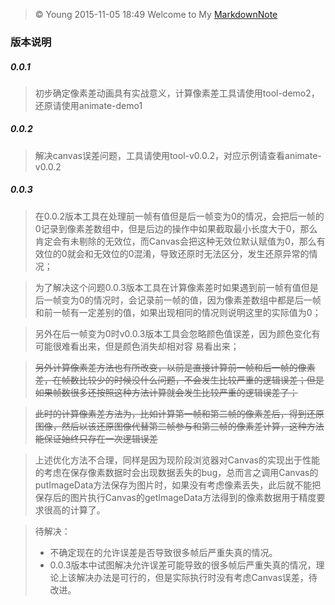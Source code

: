 > &copy; Young 2015-11-05 18:49
> Welcome to My [MarkdownNote](https://github.com/newbieYoung/MarkdownNote "MarkdownNote")

### 版本说明

##### 0.0.1

> 初步确定像素差动画具有实战意义，计算像素差工具请使用tool-demo2，还原请使用animate-demo1

##### 0.0.2

> 解决canvas误差问题，工具请使用tool-v0.0.2，对应示例请查看animate-v0.0.2

##### 0.0.3

> 在0.0.2版本工具在处理前一帧有值但是后一帧变为0的情况，会把后一帧的0记录到像素差数组中，但是后边的操作中如果截取最小长度大于0，那么肯定会有未剔除的无效位，而Canvas会把这种无效位默认赋值为0，那么有效位的0就会和无效位的0混淆，导致还原时无法区分，发生还原异常的情况；

> 为了解决这个问题0.0.3版本工具在计算像素差时如果遇到前一帧有值但是后一帧变为0的情况时，会记录前一帧的值，因为像素差数组中都是后一帧和前一帧有一定差别的值，如果出现相同的情况则说明这里的实际值为0；

> 另外在后一帧变为0时v0.0.3版本工具会忽略颜色值误差，因为颜色变化有可能很难看出来，但是颜色消失却相对容
易看出来；

> ~~另外计算像素差方法也有所改变，以前是直接计算前一帧和后一帧的像素差，在帧数比较少的时候没什么问题，不会发生比较严重的逻辑误差；但是如果帧数很多还按照这种方法计算就会发生比较严重的逻辑误差了；~~

> ~~此时的计算像素差方法为，比如计算第一帧和第二帧的像素差后，得到还原图像，然后以该还原图像代替第二帧参与和第三帧的像素差计算，这种方法能保证始终只存在一次逻辑误差~~

> 上述优化方法不合理，同样是因为现阶段浏览器对Canvas的实现出于性能的考虑在保存像素数据时会出现数据丢失的bug，总而言之调用Canvas的putImageData方法保存为图片时，如果没有考虑像素丢失，此后就不能把保存后的图片执行Canvas的getImageData方法得到的像素数据用于精度要求很高的计算了。

> 待解决：
> + 不确定现在的允许误差是否导致很多帧后严重失真的情况。
> + 0.0.3版本中试图解决允许误差可能导致的很多帧后严重失真的情况，理论上该解决办法是可行的，但是实际执行时没有考虑Canvas误差，待改进。
